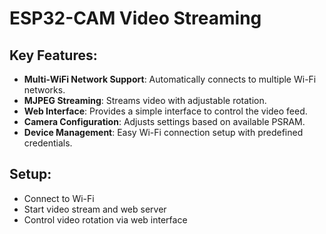 # ESP32-CAM Video Streaming

## Key Features:
- **Multi-WiFi Network Support**: Automatically connects to multiple Wi-Fi networks.
- **MJPEG Streaming**: Streams video with adjustable rotation.
- **Web Interface**: Provides a simple interface to control the video feed.
- **Camera Configuration**: Adjusts settings based on available PSRAM.
- **Device Management**: Easy Wi-Fi connection setup with predefined credentials.

## Setup:
- Connect to Wi-Fi
- Start video stream and web server
- Control video rotation via web interface
